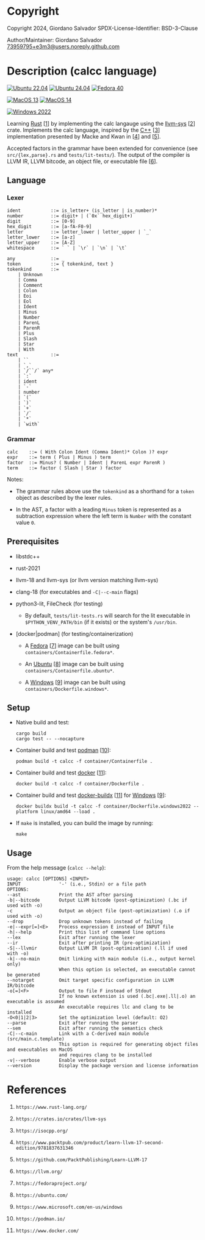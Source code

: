 #   Copyright

Copyright 2024, Giordano Salvador
SPDX-License-Identifier: BSD-3-Clause

Author/Maintainer:  Giordano Salvador <73959795+e3m3@users.noreply.github.com>


#   Description (calcc language)

[![Ubuntu 22.04](https://github.com/e3m3/calcc-rust/actions/workflows/ubuntu-2204.yaml/badge.svg?event=workflow_dispatch)](https://github.com/e3m3/calcc-rust/actions/workflows/ubuntu-2204.yaml)
[![Ubuntu 24.04](https://github.com/e3m3/calcc-rust/actions/workflows/ubuntu-2404.yaml/badge.svg?event=workflow_dispatch)](https://github.com/e3m3/calcc-rust/actions/workflows/ubuntu-2404.yaml)
[![Fedora 40](https://github.com/e3m3/calcc-rust/actions/workflows/fedora-40.yaml/badge.svg?event=workflow_dispatch)](https://github.com/e3m3/calcc-rust/actions/workflows/fedora-40.yaml)

[![MacOS 13](https://github.com/e3m3/calcc-rust/actions/workflows/macos-13.yaml/badge.svg?event=workflow_dispatch)](https://github.com/e3m3/calcc-rust/actions/workflows/macos-13.yaml)
[![MacOS 14](https://github.com/e3m3/calcc-rust/actions/workflows/macos-14.yaml/badge.svg?event=workflow_dispatch)](https://github.com/e3m3/calcc-rust/actions/workflows/macos-14.yaml)

[![Windows 2022](https://github.com/e3m3/calcc-rust/actions/workflows/windows-2022.yaml/badge.svg?event=workflow_dispatch)](https://github.com/e3m3/calcc-rust/actions/workflows/windows-2022.yaml)

Learning [Rust][1] [[1]] by implementing the calc langauge using the [llvm-sys][2] [[2]] crate.
Implements the calc language, inspired by the [C++][3] [[3]] implementation presented by
    Macke and Kwan in [[4]] and [[5]].

Accepted factors in the grammar have been extended for convenience (see `src/{lex,parse}.rs`
    and `tests/lit-tests/`).
The output of the compiler is LLVM IR, LLVM bitcode, an object file, or executable file [[6]].


##  Language

### Lexer

```text
ident           ::= is_letter+ (is_letter | is_number)*
number          ::= digit+ | (`0x` hex_digit+)
digit           ::= [0-9]
hex_digit       ::= [a-fA-F0-9]
letter          ::= letter_lower | letter_upper | `_`
letter_lower    ::= [a-z]
letter_upper    ::= [A-Z]
whitespace      ::= ` ` | `\r` | `\n` | `\t`

any             ::= _
token           ::= { tokenkind, text }
tokenkind       ::=
    | Unknown
    | Comma
    | Comment
    | Colon
    | Eoi
    | Eol
    | Ident
    | Minus
    | Number
    | ParenL
    | ParenR
    | Plus
    | Slash
    | Star
    | With
text            ::=
    | ``
    | `,`
    | `/``/` any*
    | `:`
    | ident
    | `-`
    | number
    | `(`
    | `)`
    | `+`
    | `/`
    | `*`
    | `with`
```

### Grammar

```text
calc    ::= ( With Colon Ident (Comma Ident)* Colon )? expr
expr    ::= term ( Plus | Minus ) term
factor  ::= Minus? ( Number | Ident | ParenL expr ParenR )
term    ::= factor ( Slash | Star ) factor
```

Notes:

*   The grammar rules above use the `tokenkind` as a shorthand for a `token` object as described
    by the lexer rules.

*   In the AST, a factor with a leading `Minus` token is represented as a subtraction expression
    where the left term is `Number` with the constant value `0`.


##  Prerequisites

*   libstdc++

*   rust-2021

*   llvm-18 and llvm-sys (or llvm version matching llvm-sys)

*   clang-18 (for executables and `-C|--c-main` flags)

*   python3-lit, FileCheck (for testing)

    *   By default, `tests/lit-tests.rs` will search for the lit executable in
        `$PYTHON_VENV_PATH/bin` (if it exists) or the system's `/usr/bin`.

*   [docker|podman] (for testing/containerization)

    *   A [Fedora][7] [[7]] image can be built using `containers/Containerfile.fedora*`.

    *   An [Ubuntu][8] [[8]] image can be built using `containers/Containerfile.ubuntu*`.

    *   A [Windows][9] [[9]] image can be built using `containers/Dockerfile.windows*`.


##  Setup

*   Native build and test:
    
    ```shell
    cargo build
    cargo test -- --nocapture
    ```

*   Container build and test [podman][10] [[10]]:

    ```shell
    podman build -t calcc -f container/Containerfile .
    ```

*   Container build and test [docker][11] [[11]]:

    ```shell
    docker build -t calcc -f container/Dockerfile .
    ```

*   Container build and test [docker-buildx][11] [[11]] for [Windows][9] [[9]]:

    ```shell
    docker buildx build -t calcc -f container/Dockerfile.windows2022 --platform linux/amd64 --load .
    ```

*   If `make` is installed, you can build the image by running:

    ```shell
    make
    ```

##   Usage

From the help message (`calcc --help`):

```
usage: calcc [OPTIONS] <INPUT>
INPUT              '-' (i.e., Stdin) or a file path
OPTIONS:
--ast              Print the AST after parsing
-b|--bitcode       Output LLVM bitcode (post-optimization) (.bc if used with -o)
-c                 Output an object file (post-optimization) (.o if used with -o)
--drop             Drop unknown tokens instead of failing
-e|--expr[=]<E>    Process expression E instead of INPUT file
-h|--help          Print this list of command line options
--lex              Exit after running the lexer
--ir               Exit after printing IR (pre-optimization)
-S|--llvmir        Output LLVM IR (post-optimization) (.ll if used with -o)
-k|--no-main       Omit linking with main module (i.e., output kernel only)
                   When this option is selected, an executable cannot be generated
--notarget         Omit target specific configuration in LLVM IR/bitcode
-o[=]<F>           Output to file F instead of Stdout
                   If no known extension is used (.bc|.exe|.ll|.o) an executable is assumed
                   An executable requires llc and clang to be installed
-O<0|1|2|3>        Set the optimization level (default: O2)
--parse            Exit after running the parser
--sem              Exit after running the semantics check
-C|--c-main        Link with a C-derived main module (src/main.c.template)
                   This option is required for generating object files and executables on MacOS
                   and requires clang to be installed
-v|--verbose       Enable verbose output
--version          Display the package version and license information
```


#   References

[1]:    https://www.rust-lang.org/
[2]:    https://crates.io/crates/llvm-sys
[3]:    https://isocpp.org/
[4]:    https://www.packtpub.com/product/learn-llvm-17-second-edition/9781837631346
[5]:    https://github.com/PacktPublishing/Learn-LLVM-17
[6]:    https://llvm.org/
[7]:    https://fedoraproject.org/
[8]:    https://ubuntu.com/
[9]:    https://www.microsoft.com/en-us/windows
[10]:   https://podman.io/
[11]:   https://www.docker.com/

1.  `https://www.rust-lang.org/`

1.  `https://crates.io/crates/llvm-sys`

1.  `https://isocpp.org/`

1.  `https://www.packtpub.com/product/learn-llvm-17-second-edition/9781837631346`

1.  `https://github.com/PacktPublishing/Learn-LLVM-17`

1.  `https://llvm.org/`

1.  `https://fedoraproject.org/`

1.  `https://ubuntu.com/`

1.  `https://www.microsoft.com/en-us/windows`

1.  `https://podman.io/`

1.  `https://www.docker.com/`
